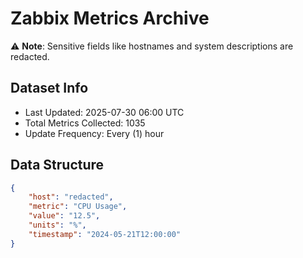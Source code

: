# Zabbix Metrics Archive

⚠️ **Note**: Sensitive fields like hostnames and system descriptions are redacted.

## Dataset Info
- Last Updated: 2025-07-30 06:00 UTC
- Total Metrics Collected: 1035
- Update Frequency: Every (1) hour

## Data Structure
```json
{
    "host": "redacted",
    "metric": "CPU Usage",
    "value": "12.5",
    "units": "%",
    "timestamp": "2024-05-21T12:00:00"
}
```
